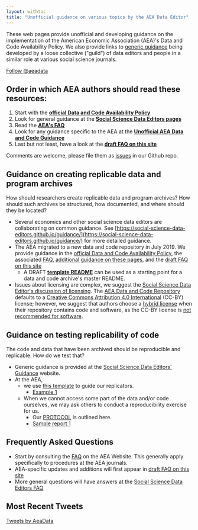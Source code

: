 ```yaml
---
layout: withtoc
title: "Unofficial guidance on various topics by the AEA Data Editor"
---
```



These web pages provide unofficial and developing guidance on the implementation of the American Economic Association (AEA)'s Data and Code Availability Policy. We also provide links to [generic guidance](https://social-science-data-editors.github.io/guidance/) being developed by a loose collective ("guild") of data editors and people in a similar role at various social science journals.

<a href="https://twitter.com/aeadata?ref_src=twsrc%5Etfw" class="twitter-follow-button" data-show-count="false">Follow @aeadata</a><script async src="https://platform.twitter.com/widgets.js" charset="utf-8"></script> 

## Order in which AEA authors should read these resources:
1. Start with the **[official Data and Code Availability Policy](https://www.aeaweb.org/journals/policies/data-code)**
2. Look for general guidance at the **[Social Science Data Editors pages](https://social-science-data-editors.github.io/guidance/)**
3. Read the **[AEA's FAQ](https://www.aeaweb.org/journals/policies/data-code/faq)**
4. Look for any guidance specific to the AEA at the **[Unofficial AEA Data and Code Guidance](https://aeadataeditor.github.io/aea-de-guidance/)**
5. Last but not least, have a look at the **[draft FAQ on this site](FAQ.md)**

Comments are welcome, please file them  as [issues](https://github.com/AEADataEditor/aea-de-guidance/issues) in our Github repo.

## Guidance on creating replicable data and program archives

How should researchers create replicable data and program archives? How should such archives be structured, how documented, and where should they be located?

- Several economics and other social science data editors are collaborating on common guidance. See [https://social-science-data-editors.github.io/guidance/](https://social-science-data-editors.github.io/guidance/) for more detailed guidance.
- The AEA migrated to a new data and code repository in July 2019. We provide guidance in the [official Data and Code Availability Policy](https://www.aeaweb.org/journals/policies/data-code), the associated [FAQ](https://www.aeaweb.org/journals/policies/data-code/faq),  [additional guidance on these pages](data-deposit-aea-guidance.md), and the [draft FAQ on this site](FAQ.md)
  - A DRAFT **[template README](template-README.md)** can be used as a starting point for a data and code archive's master README. 
- Issues about licensing are complex, we suggest the [Social Science Data Editor's discussion of licensing](https://social-science-data-editors.github.io/guidance/Licensing_guidance.html). The [AEA Data and Code Repository](https://www.openicpsr.org/openicpsr/aea) defaults to a [Creative Commons Attribution 4.0 International](https://creativecommons.org/licenses/by/4.0/) (CC-BY) license; however, we suggest that authors choose a [hybrid license](https://social-science-data-editors.github.io/guidance/licenses/LICENSE-template.txt) when their repository contains code and software, as the CC-BY license is [not recommended for software](https://creativecommons.org/faq/#Can_I_apply_a_Creative_Commons_license_to_software.3F).

## Guidance on testing replicability of code
The code and data that have been archived should be reproducible and replicable. How do we test that?

- Generic guidance is provided at the [Social Science Data Editors' Guidance](https://social-science-data-editors.github.io/guidance/) website. 
- At the AEA,
  - we use [this template](https://github.com/AEADataEditor/replication-template/blob/master/REPLICATION.md) to guide our replicators. 
    - [Example 1](sample-report.md)
  - When we cannot access some part of the data and/or code ourselves, we may ask others to conduct a reproducibility exercise for us. 
    - Our [PROTOCOL](protocol-3rd-party-replication.md) is outlined here.
    - [Sample report 1](sample-report-3rd-1.md)

## Frequently Asked Questions
- Start by consulting the [FAQ](https://www.aeaweb.org/journals/policies/data-code/faq) on the AEA Website. This generally apply specifically to procedures at the AEA journals.
- AEA-specific updates and additions will first appear in [draft FAQ on this site](FAQ.md)
- More general questions will have answers at the  [Social Science Data Editors FAQ](https://social-science-data-editors.github.io/guidance/FAQ.html)



## Most Recent Tweets
<a class="twitter-timeline" href="https://twitter.com/AeaData?ref_src=twsrc%5Etfw">Tweets by AeaData</a> <script async src="https://platform.twitter.com/widgets.js" charset="utf-8"></script>